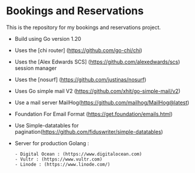 # Bookings and Reservations

This is the repository for my bookings and reservations project.

- Build using Go version 1.20
- Uses the [chi router] (https://github.com/go-chi/chi)
- Uses the [Alex Edwards SCS] (https://github.com/alexedwards/scs) session manager
- Uses the [nosurf] (https://github.com/justinas/nosurf)
- Uses Go simple mail V2 (https://github.com/xhit/go-simple-mail/v2)
- Use a mail server MailHog(https://github.com/mailhog/MailHog@latest)
- Foundation For Email Format (https://get.foundation/emails.html)
- Use Simple-datatables for pagination(https://github.com/fiduswriter/simple-datatables)
- Server for production Golang :

      - Digital Ocean : (https://www.digitalocean.com)
      - Vultr : (https://www.vultr.com)
      - Linode : (https://www.linode.com/)